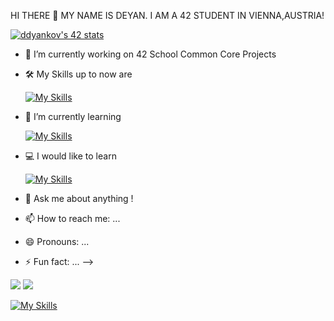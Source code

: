 HI THERE 👋 MY NAME IS DEYAN. I AM A 42 STUDENT IN VIENNA,AUSTRIA!

[![ddyankov's 42 stats](https://badge42.vercel.app/api/v2/clehax26100350fkzgj6s5oz9/stats?cursusId=21&coalitionId=255)](https://github.com/JaeSeoKim/badge42)

- 🔭 I’m currently working on 42 School Common Core Projects
- 🛠️ My Skills up to now are
 
  [![My Skills](https://skillicons.dev/icons?i=c,vscode,bash,vim,linux)](https://skillicons.dev)
- 🌱 I’m currently learning 
  
  [![My Skills](https://skillicons.dev/icons?i=c,cpp,py,blender)](https://skillicons.dev)
- 💻 I would like  to learn 
  
  [![My Skills](https://skillicons.dev/icons?i=js,react,threejs,unreal)](https://skillicons.dev)
- 💬 Ask me about anything !
- 📫 How to reach me: ...
- 😄 Pronouns: ...
- ⚡ Fun fact: ...
-->

<img src="https://github-readme-stats.vercel.app/api?username=ddyankov28&show_icons=true&theme=dark"/>
  
<img src="https://github-readme-stats.vercel.app/api/top-langs?username=ddyankov28&layout=compact&theme=dark"/>
  
[![My Skills](https://skillicons.dev/icons?i=c,vscode)](https://skillicons.dev)
